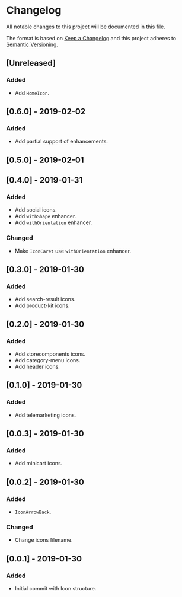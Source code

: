 # Changelog

All notable changes to this project will be documented in this file.

The format is based on [Keep a Changelog](http://keepachangelog.com/en/1.0.0/)
and this project adheres to [Semantic Versioning](http://semver.org/spec/v2.0.0.html).

## [Unreleased]
### Added
- Add `HomeIcon`.

## [0.6.0] - 2019-02-02
### Added
- Add partial support of enhancements.

## [0.5.0] - 2019-02-01

## [0.4.0] - 2019-01-31
### Added
- Add social icons.
- Add `withShape` enhancer.
- Add `withOrientation` enhancer.
### Changed
- Make `IconCaret` use `withOrientation` enhancer. 

## [0.3.0] - 2019-01-30
### Added
- Add search-result icons. 
- Add product-kit icons. 

## [0.2.0] - 2019-01-30
### Added
- Add storecomponents icons.
- Add category-menu icons.
- Add header icons.

## [0.1.0] - 2019-01-30
### Added
- Add telemarketing icons.

## [0.0.3] - 2019-01-30
### Added
- Add minicart icons.

## [0.0.2] - 2019-01-30
### Added
- `IconArrowBack`.

### Changed
- Change icons filename.

## [0.0.1] - 2019-01-30
### Added
- Initial commit with Icon structure.
